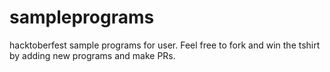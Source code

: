 # sampleprograms
hacktoberfest sample programs for user. Feel free to fork and win the tshirt by adding new programs and make PRs.
